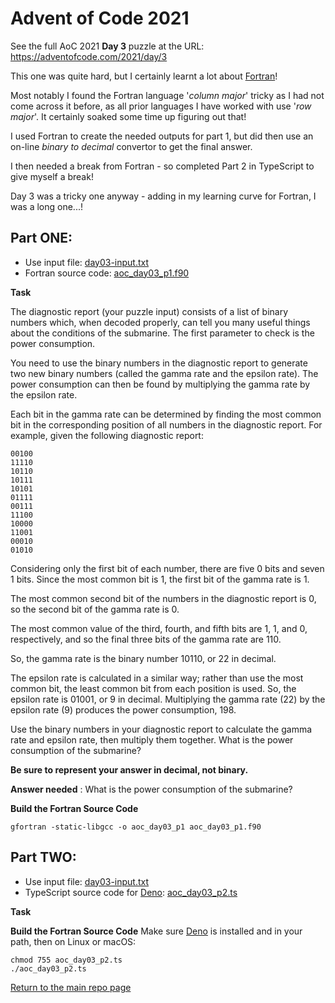 # Advent of Code 2021

See the full AoC 2021 **Day 3** puzzle at the URL: https://adventofcode.com/2021/day/3

This one was quite hard, but I certainly learnt a lot about [Fortran](https://fortran-lang.org)!

Most notably I found the Fortran language '*column major*' tricky as I had not come across 
it before, as all prior languages I have worked with use '*row major*'. It certainly soaked 
some time up figuring out that!

I used Fortran to create the needed outputs for part 1, but did then use an on-line 
*binary to decimal* convertor to get the final answer.

I then needed a break from Fortran - so completed Part 2 in TypeScript to give myself a break!

Day 3 was a tricky one anyway - adding in my learning curve for Fortran, I was a long one...!


## Part ONE:

- Use input file: [day03-input.txt](./part1/day03-input.txt)
- Fortran source code: [aoc_day03_p1.f90](./part1/aoc_day03_p1.f90)

**Task**

The diagnostic report (your puzzle input) consists of a list of binary numbers which, 
when decoded properly, can tell you many useful things about the conditions of the submarine. 
The first parameter to check is the power consumption.

You need to use the binary numbers in the diagnostic report to generate two new binary 
numbers (called the gamma rate and the epsilon rate). The power consumption can then be 
found by multiplying the gamma rate by the epsilon rate.

Each bit in the gamma rate can be determined by finding the most common bit in the 
corresponding position of all numbers in the diagnostic report. For example, given the 
following diagnostic report:

```
00100
11110
10110
10111
10101
01111
00111
11100
10000
11001
00010
01010
```

Considering only the first bit of each number, there are five 0 bits and seven 1 bits. Since the 
most common bit is 1, the first bit of the gamma rate is 1.

The most common second bit of the numbers in the diagnostic report is 0, so the second bit 
of the gamma rate is 0.

The most common value of the third, fourth, and fifth bits are 1, 1, and 0, respectively, and 
so the final three bits of the gamma rate are 110.

So, the gamma rate is the binary number 10110, or 22 in decimal.

The epsilon rate is calculated in a similar way; rather than use the most common bit, the 
least common bit from each position is used. So, the epsilon rate is 01001, or 9 in decimal. 
Multiplying the gamma rate (22) by the epsilon rate (9) produces the power consumption, 198.

Use the binary numbers in your diagnostic report to calculate the gamma rate and epsilon rate, then multiply them together. 
What is the power consumption of the submarine? 

**Be sure to represent your answer in decimal, not binary.**

**Answer needed** : What is the power consumption of the submarine?


**Build the Fortran Source Code**
```console
gfortran -static-libgcc -o aoc_day03_p1 aoc_day03_p1.f90
```

## Part TWO:

- Use input file: [day03-input.txt](./part2/day03-input.txt)
- TypeScript source code for [Deno](https://deno.land/): [aoc_day03_p2.ts](./part1/aoc_day03_p2.ts)

**Task**

**Build the Fortran Source Code**
Make sure [Deno](https://deno.land/) is installed and in your path, then on Linux or macOS:
```console
chmod 755 aoc_day03_p2.ts
./aoc_day03_p2.ts
```

[Return to the main repo page](../README.md)